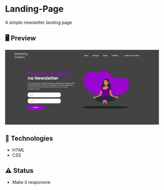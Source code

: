 # Landing-Page

 A simple newsletter landing page

## 🖥 Preview
<img src="readme.png" alt="imagem-readme">

## 🚀 Technologies
* HTML
* CSS

## ⚠️ Status
* Make it responsive
